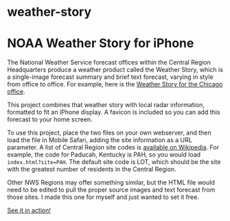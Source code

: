 weather-story
=============

# NOAA Weather Story for iPhone

The National Weather Service forecast offices within the Central Region Headquarters produce a weather product called the Weather Story, which is a single-image forecast summary and brief text forecast, varying in style from office to office. For example, here is the [Weather Story for the Chicago office](http://www.crh.noaa.gov/wxstory.php?site=lot).

This project combines that weather story with local radar information, formatted to fit an iPhone display. A favicon is included so you can add this forecast to your home screen.

To use this project, place the two files on your own webserver, and then load the file in Mobile Safari, adding the site information as a URL parameter. A list of Central Region site codes is [available on Wikipedia](http://en.wikipedia.org/wiki/List_of_National_Weather_Service_Weather_Forecast_Offices#Central_Region). For example, the code for Paducah, Kentucky is PAH, so you would load `index.html?site=PAH`. The default site code is LOT, which should be the site with the greatest number of residents in the Central Region.

Other NWS Regions may offer something similar, but the HTML file would need to be edited to pull the proper source images and text forecast from those sites. I made this one for myself and just wanted to set it free.

[See it in action!](http://stopgap-mefi.github.com/weather-story/?site=lot)